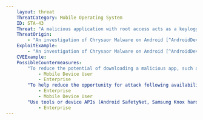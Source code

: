 ```yaml
---
    layout: threat
    ThreatCategory: Mobile Operating System
    ID: STA-43
    Threat: "A malicious application with root access acts as a keylogger to capture sensitive information."
    ThreatOrigin:
        - "An investigation of Chrysaor Malware on Android [^AndroidDevBlog-1]"
    ExploitExample:
        - "An investigation of Chrysaor Malware on Android [^AndroidDevBlog-1]"
    CVEExample:
    PossibleCountermeasures:
        "To reduce the potential of downloading a malicious app, such as a keylogger, only install (or permit the installation of) mobile apps downloaded directly from an official app store (e.g. Apple iTunes Store, Google Play)."
            - Mobile Device User
            - Enterprise
        "To help reduce the opportunity for attack following availability of patches, insure timely installation of mobile OS security updates.":
            - Enterprise    
            - Mobile Device User
        "Use tools or device APIs (Android SafetyNet, Samsung Knox hardware-backed remote attestation, or other applicable remote attestation technologies) to detect and block enterprise connectivity from devices until they pass such integrity checks.":
            - Enterprise
---
```

